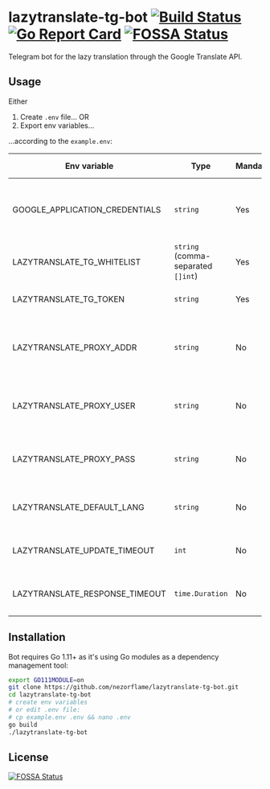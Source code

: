 # lazytranslate-tg-bot [![Build Status](https://travis-ci.org/nezorflame/lazytranslate-tg-bot.svg?branch=master)](https://travis-ci.org/nezorflame/lazytranslate-tg-bot) [![Go Report Card](https://goreportcard.com/badge/github.com/nezorflame/lazytranslate-tg-bot)](https://goreportcard.com/report/github.com/nezorflame/lazytranslate-tg-bot) [![FOSSA Status](https://app.fossa.io/api/projects/git%2Bgithub.com%2Fnezorflame%2Flazytranslate-tg-bot.svg?type=shield)](https://app.fossa.io/projects/git%2Bgithub.com%2Fnezorflame%2Flazytranslate-tg-bot?ref=badge_shield)

Telegram bot for the lazy translation through the Google Translate API.

## Usage

Either

1. Create `.env` file... OR
2. Export env variables...

...according to the `example.env`:

| Env variable | Type | Mandatory | Default value | Description |
| - | - | - | - | - |
| GOOGLE_APPLICATION_CREDENTIALS | `string` | Yes | - | Google Translate API credentials, see more [here](https://cloud.google.com/translate/docs/) |
| LAZYTRANSLATE_TG_WHITELIST | `string` (comma-separated `[]int`) | Yes | - | List of Telegram user IDs |
| LAZYTRANSLATE_TG_TOKEN | `string` | Yes | - | Your Telegram bot token |
| LAZYTRANSLATE_PROXY_ADDR | `string` | No | - | Proxy address URL (skipped if URL is empty) |
| LAZYTRANSLATE_PROXY_USER | `string` | No | - | Proxy username (required if URL is not empty) |
| LAZYTRANSLATE_PROXY_PASS | `string` | No | - | Proxy password (required if URL is not empty) |
| LAZYTRANSLATE_DEFAULT_LANG | `string` | No | 'en' | Default language for translations |
| LAZYTRANSLATE_UPDATE_TIMEOUT | `int` | No | 60 | Timeout for Telegram updates (in seconds) |
| LAZYTRANSLATE_RESPONSE_TIMEOUT | `time.Duration` | No | '1m' | Context timeout (for bot operations) |

## Installation

Bot requires Go 1.11+ as it's using Go modules as a dependency management tool:

```bash
export GO111MODULE=on
git clone https://github.com/nezorflame/lazytranslate-tg-bot.git
cd lazytranslate-tg-bot
# create env variables
# or edit .env file:
# cp example.env .env && nano .env
go build
./lazytranslate-tg-bot
```

## License
[![FOSSA Status](https://app.fossa.io/api/projects/git%2Bgithub.com%2Fnezorflame%2Flazytranslate-tg-bot.svg?type=large)](https://app.fossa.io/projects/git%2Bgithub.com%2Fnezorflame%2Flazytranslate-tg-bot?ref=badge_large)
